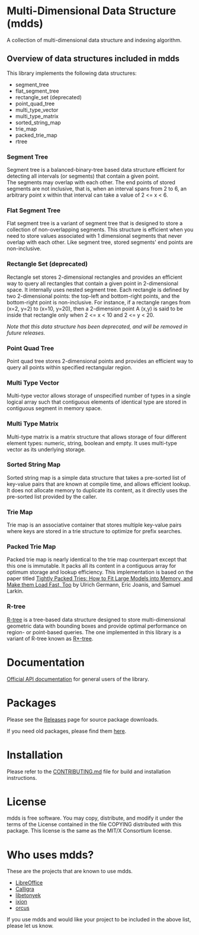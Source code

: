 Multi-Dimensional Data Structure (mdds)
=======================================
A collection of multi-dimensional data structure and indexing 
algorithm.  

Overview of data structures included in mdds
--------------------------------------------

This library implements the following data structures:

* segment_tree
* flat_segment_tree
* rectangle_set (deprecated)
* point_quad_tree
* multi_type_vector
* multi_type_matrix
* sorted_string_map
* trie_map
* packed_trie_map
* rtree

### Segment Tree

Segment tree is a balanced-binary-tree based data structure efficient 
for detecting all intervals (or segments) that contain a given point.  
The segments may overlap with each other.  The end points of stored 
segments are not inclusive, that is, when an interval spans from 2 to 
6, an arbitrary point x within that interval can take a value of 2 <= 
x < 6.  

### Flat Segment Tree

Flat segment tree is a variant of segment tree that is designed to 
store a collection of non-overlapping segments.  This structure is 
efficient when you need to store values associated with 1 dimensional 
segments that never overlap with each other.  Like segment tree, 
stored segments' end points are non-inclusive.  

### Rectangle Set (deprecated)

Rectangle set stores 2-dimensional rectangles and provides an 
efficient way to query all rectangles that contain a given point in 
2-dimensional space.  It internally uses nested segment tree.  Each 
rectangle is defined by two 2-dimensional points: the top-left and 
bottom-right points, and the bottom-right point is non-inclusive.  For 
instance, if a rectangle ranges from (x=2, y=2) to (x=10, y=20), then 
a 2-dimension point A (x,y) is said to be inside that rectangle only 
when 2 <= x < 10 and 2 <= y < 20.

*Note that this data structure has been deprecated, and will be removed in
future releases.*

### Point Quad Tree

Point quad tree stores 2-dimensional points and provides an efficient 
way to query all points within specified rectangular region.  

### Multi Type Vector

Multi-type vector allows storage of unspecified number of types in a single 
logical array such that contiguous elements of identical type are stored in 
contiguous segment in memory space. 

### Multi Type Matrix

Multi-type matrix is a matrix structure that allows storage of four different 
element types: numeric, string, boolean and empty. It uses multi-type vector as 
its underlying storage. 

### Sorted String Map

Sorted string map is a simple data structure that takes a pre-sorted list of
key-value pairs that are known at compile time, and allows efficient lookup.
It does not allocate memory to duplicate its content, as it directly uses the
pre-sorted list provided by the caller.

### Trie Map

Trie map is an associative container that stores multiple key-value pairs
where keys are stored in a trie structure to optimize for prefix searches.

### Packed Trie Map

Packed trie map is nearly identical to the trie map counterpart except that
this one is immutable.  It packs all its content in a contiguous array for
optimum storage and lookup efficiency.  This implementation is based on the
paper titled [Tightly Packed Tries: How to Fit Large Models into Memory, and Make them Load Fast, Too](https://www.aclweb.org/anthology/W09-1505/)
by Ulrich Germann, Eric Joanis, and Samuel Larkin.

### R-tree

[R-tree](https://en.wikipedia.org/wiki/R-tree) is a tree-based data structure
designed to store multi-dimensional geometric data with bounding boxes and
provide optimal performance on region- or point-based queries.  The one
implemented in this library is a variant of R-tree known as
[R*-tree](https://en.wikipedia.org/wiki/R*_tree).


Documentation
=============
[Official API documentation](https://mdds.readthedocs.io/en/latest/) for general
users of the library.

Packages
========

Please see the [Releases](https://gitlab.com/mdds/mdds/-/releases) page for
source package downloads.

If you need old packages, please find them [here](OLD-DOWNLOADS.md).


Installation
============
Please refer to the [CONTRIBUTING.md](CONTRIBUTING.md) file for build and
installation instructions.


License
=======

mdds is free software. You may copy, distribute, and modify it under
the terms of the License contained in the file COPYING distributed
with this package. This license is the same as the MIT/X Consortium
license.


Who uses mdds?
==============

These are the projects that are known to use mdds.

* [LibreOffice](http://www.libreoffice.org)
* [Calligra](https://www.calligra.org/)
* [libetonyek](https://wiki.documentfoundation.org/DLP/Libraries/libetonyek)
* [ixion](https://gitlab.com/ixion/ixion)
* [orcus](https://gitlab.com/orcus/orcus)

If you use mdds and would like your project to be included in the above list,
please let us know.

